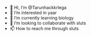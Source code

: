 - 👋 Hi, I’m @Tarunhackkrlega
- 👀 I’m interested in yaar
- 🌱 I’m currently learning biology
- 💞️ I’m looking to collaborate with sluts
- 📫 How to reach me through sluts

<!---
Tarunhackkrlega/Tarunhackkrlega is a ✨ special ✨ repository because its `README.md` (this file) appears on your GitHub profile.
You can click the Preview link to take a look at your changes.
--->
